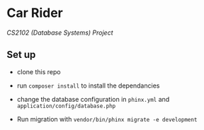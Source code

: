 # Car Rider

_CS2102 (Database Systems) Project_

## Set up

- clone this repo

- run `composer install` to install the dependancies

- change the database configuration in `phinx.yml` and `application/config/database.php`

- Run migration with `vendor/bin/phinx migrate -e development`
